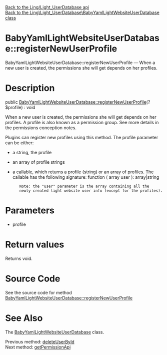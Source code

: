 [Back to the Ling/Light_UserDatabase api](https://github.com/lingtalfi/Light_UserDatabase/blob/master/doc/api/Ling/Light_UserDatabase.md)<br>
[Back to the Ling\Light_UserDatabase\BabyYamlLightWebsiteUserDatabase class](https://github.com/lingtalfi/Light_UserDatabase/blob/master/doc/api/Ling/Light_UserDatabase/BabyYamlLightWebsiteUserDatabase.md)


BabyYamlLightWebsiteUserDatabase::registerNewUserProfile
================



BabyYamlLightWebsiteUserDatabase::registerNewUserProfile — When a new user is created, the permissions she will get depends on her profiles.




Description
================


public [BabyYamlLightWebsiteUserDatabase::registerNewUserProfile](https://github.com/lingtalfi/Light_UserDatabase/blob/master/doc/api/Ling/Light_UserDatabase/BabyYamlLightWebsiteUserDatabase/registerNewUserProfile.md)(?$profile) : void




When a new user is created, the permissions she will get depends on her profiles.
A profile is also known as a permission group.
See more details in the permissions conception notes.

Plugins can register new profiles using this method.
The profile parameter can be either:

- a string, the profile
- an array of profile strings
- a callable, which returns a profile (string) or an array of profiles.
         The callable has the following signature:
             function ( array user ): array|string

         Note: the "user" parameter is the array containing all the
         newly created light website user info (except for the profiles).




Parameters
================


- profile

    


Return values
================

Returns void.








Source Code
===========
See the source code for method [BabyYamlLightWebsiteUserDatabase::registerNewUserProfile](https://github.com/lingtalfi/Light_UserDatabase/blob/master/BabyYamlLightWebsiteUserDatabase.php#L375-L378)


See Also
================

The [BabyYamlLightWebsiteUserDatabase](https://github.com/lingtalfi/Light_UserDatabase/blob/master/doc/api/Ling/Light_UserDatabase/BabyYamlLightWebsiteUserDatabase.md) class.

Previous method: [deleteUserById](https://github.com/lingtalfi/Light_UserDatabase/blob/master/doc/api/Ling/Light_UserDatabase/BabyYamlLightWebsiteUserDatabase/deleteUserById.md)<br>Next method: [getPermissionApi](https://github.com/lingtalfi/Light_UserDatabase/blob/master/doc/api/Ling/Light_UserDatabase/BabyYamlLightWebsiteUserDatabase/getPermissionApi.md)<br>

